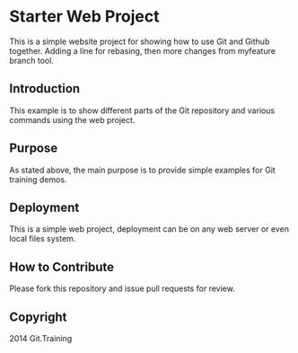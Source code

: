 # Starter Web Project

This is a simple website project for showing how to use Git and Github together.  Adding a line for rebasing, then more changes from myfeature branch tool.

## Introduction
This example is to show different parts of the Git repository and various commands using the web project.

## Purpose
As stated above, the main purpose is to provide simple examples for Git training demos.

## Deployment

This is a simple web project, deployment can be on any web server or even local files system.

## How to Contribute

Please fork this repository and issue pull requests for review.

## Copyright

2014 Git.Training